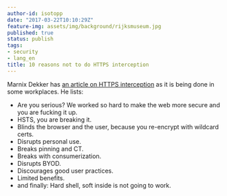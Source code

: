 ```yaml
---
author-id: isotopp
date: "2017-03-22T10:10:29Z"
feature-img: assets/img/background/rijksmuseum.jpg
published: true
status: publish
tags:
- security
- lang_en
title: 10 reasons not to do HTTPS interception
---
```

Marnix Dekker has [an article on HTTPS
interception](https://www.linkedin.com/pulse/9-reasons-intercept-https-marnix-dekker)
as it is being done in some workplaces. He lists:

- Are you serious? We worked so hard to make the web more secure and you are fucking it up.
- HSTS, you are breaking it.
- Blinds the browser and the user, because you re-encrypt with wildcard certs.
- Disrupts personal use.
- Breaks pinning and CT.
- Breaks with consumerization.
- Disrupts BYOD.
- Discourages good user practices.
- Limited benefits.
- and finally: Hard shell, soft inside is not going to work.
  
